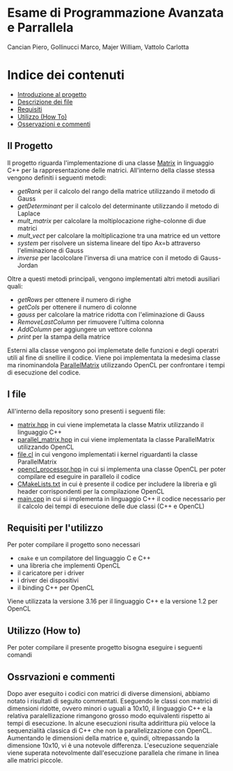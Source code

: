 # Esame di Programmazione Avanzata e Parrallela
Cancian Piero, 
Gollinucci Marco, 
Majer William, 
Vattolo Carlotta

# Indice dei contenuti
* [Introduzione al progetto](#progetto)
* [Descrizione dei file](#file)
* [Requisiti](#requisiti)
* [Utilizzo (How To)](#utilizzo)
* [Osservazioni e commenti](#oss)

## Il Progetto <a name="progetto"></a>
Il progetto riguarda l'implementazione di una classe [Matrix](/matrix.hpp) in linguaggio C++ per la rappresentazione delle matrici. All'interno della classe stessa vengono definiti i seguenti metodi:
* *getRank* per il calcolo del rango della matrice utilizzando il metodo di Gauss
* *getDeterminant* per il calcolo del determinante utilizzando il metodo di Laplace
* *mult_matrix* per calcolare la moltiplocazione righe-colonne di due matrici
* *mult_vect* per calcolare la moltiplicazione tra una matrice ed un vettore
* *system* per risolvere un sistema lineare del tipo Ax=b attraverso l'eliminazione di Gauss
* *inverse* per lacolcolare l'inversa di una matrice con il metodo di Gauss-Jordan

Oltre a questi metodi principali, vengono implementati altri metodi ausiliari quali:
* *getRows* per ottenere il numero di righe
* *getCols* per ottenere il numero di colonne
* *gauss* per calcolare la matrice ridotta con l'eliminazione di Gauss
* *RemoveLastColumn* per rimuovere l'ultima colonna
* *AddColumn* per aggiungere un vettore colonna
* *print* per la stampa della matrice

Esterni alla classe vengono poi implemetate delle funzioni e degli operatri utili al fine di snellire il codice.
Viene poi implementata la medesima classe ma rinominandola [ParallelMatrix](/parallel_matrix.hpp) utilizzando OpenCL per confrontare i tempi di esecuzione del codice.

## I file <a name="file"></a>
All'interno della repository sono presenti i seguenti file:
* [matrix.hpp](/matrix.hpp) in cui viene implemetata la classe Matrix utilizzando il linguaggio C++
* [parallel_matrix.hpp](/parallel_matrix.hpp) in cui viene implementata la classe ParallelMatrix utilizzando OpenCL
* [file.cl](/file.cl) in cui vengono implementati i kernel riguardanti la classe ParallelMatrix
* [opencl_processor.hpp](/opencl_processor.hpp) in cui si implementa una classe OpenCL per poter compilare ed eseguire in parallelo il codice
* [CMakeLists.txt](/CMakeLists.txt) in cui è presente il codice per includere la libreria e gli header corrispondenti per la compilazione OpenCL
* [main.cpp](/main.cpp) in cui si implementa in linguaggio C++ il codice necessario per il calcolo dei tempi di esecuione delle due classi (C++ e OpenCL)

## Requisiti per l'utilizzo <a name="requisiti"></a>
Per poter compilare il progetto sono necessari
* `cmake` e un compilatore del linguaggio C e C++
*  una libreria che implementi OpenCL
*  il caricatore per i driver
*  i driver dei dispositivi
*  il binding C++ per OpenCL

Viene utilizzata la versione 3.16 per il linguaggio C++ e la versione 1.2 per OpenCL

## Utilizzo (How to) <a name="utilizzo"></a>
Per poter compilare il presente progetto bisogna eseguire i seguenti comandi

## Ossrvazioni e commenti <a name="oss"></a>
Dopo aver eseguito i codici con matrici di diverse dimensioni, abbiamo notato i risultati di seguito commentati.
Eseguendo le classi con matrici di dimensioni ridotte, ovvero minori o uguali a 10x10, il linguaggio C++ e la relativa paralellizazione rimangono grosso modo equivalenti rispetto ai tempi di esecuzione. In alcune esecuzioni risulta addirittura più veloce la sequenzialità classica di C++ che non la parallelizzazione con OpenCL. 
Aumentando le dimensioni della matrice e, quindi, oltrepassando la dimensione 10x10, vi è una notevole differenza. L'esecuzione sequenziale viene superata notevolmente dall'esecuzione parallela che rimane in linea alle matrici piccole.
